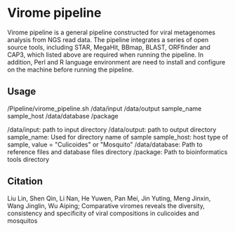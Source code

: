 ﻿# Virome pipeline

Virome pipeline is a general pipeline constructed for viral metagenomes analysis from NGS read data. The pipeline integrates a series of open source tools, including STAR, MegaHit, BBmap, BLAST, ORFfinder and CAP3, which listed above are required when running the pipeline. In addition, Perl and R language environment are need to install and configure on the machine before running the pipeline.


## Usage

/Pipeline/virome_pipeline.sh /data/input /data/output sample_name sample_host /data/database /package

/data/input: path to input directory
/data/output: path to output directory
sample_name: Used for directory name of sample
sample_host: host type of sample, value = "Culicoides" or "Mosquito"
/data/database: Path to reference files and database files directory
/package: Path to bioinformatics tools directory

## Citation

Liu Lin, Shen Qin, Li Nan, He Yuwen, Pan Mei, Jin Yuting, Meng Jinxin, Wang Jinglin, Wu Aiping; Comparative viromes reveals the diversity, consistency and specificity of viral compositions in culicoides and mosquitos 

